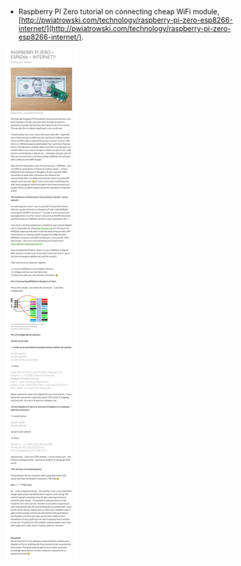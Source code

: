 * Raspberry PI Zero tutorial on connecting cheap WiFi module, [http://pwiatrowski.com/technology/raspberry-pi-zero-esp8266-internet/](http://pwiatrowski.com/technology/raspberry-pi-zero-esp8266-internet/).

![./20161211-1733-cet-rapsberry-pi-zero-esp8266-1.png](./20161211-1733-cet-rapsberry-pi-zero-esp8266-1.png)
